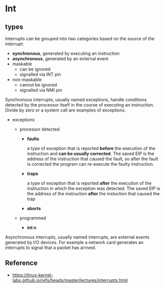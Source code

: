 # Int

## types

Interrupts can be grouped into two categories based on the source of the interrupt:

- **synchronous**, generated by executing an instruction
- **asynchronous**, generated by an external event
- maskable
  - can be ignored
  - signalled via INT pin
- non-maskable
  - cannot be ignored
  - signalled via NMI pin

Synchronous interrupts, usually named exceptions, handle conditions detected by the processor itself in the course of executing an instruction. Divide by zero or a system call are examples of exceptions.

* exceptions
  * processor detected

    * **faults** 

      a type of exception that is reported **before** the execution of the instruction and **can be usually corrected**. The saved EIP is the address of the instruction that caused the fault, so after the fault is corrected the program can re-execute the faulty instruction.

    * **traps**

      a type of exception that is reported **after** the execution of the instruction in which the exception was detected. The saved EIP is the address of the instruction **after** the instuction that caused the trap

    * **aborts**

  * programmed

    * **int n**

Asynchronous interrupts, usually named interrupts, are external events generated by I/O devices. For example a network card generates an interrupts to signal that a packet has arrived.



## Reference

* https://linux-kernel-labs.github.io/refs/heads/master/lectures/interrupts.html